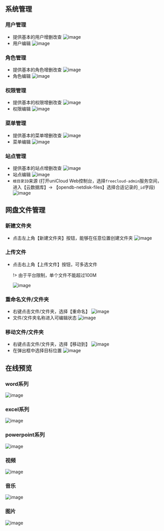 ## 系统管理
### 用户管理
- 提供基本的用户增删改查
  ![image](../../static/image/admin/introduce/system/user-list.png)
- 用户编辑
  ![image](../../static/image/admin/introduce/system/user-edit.png)

### 角色管理
- 提供基本的角色增删改查
  ![image](../../static/image/admin/introduce/system/role-list.png)
- 角色编辑
  ![image](../../static/image/admin/introduce/system/role-edit.png)

### 权限管理
- 提供基本的权限增删改查
  ![image](../../static/image/admin/introduce/system/permission-list.png)
- 权限编辑
  ![image](../../static/image/admin/introduce/system/permission-edit.png)

### 菜单管理
- 提供基本的菜单增删改查
  ![image](../../static/image/admin/introduce/system/menu-list.png)
- 菜单编辑
  ![image](../../static/image/admin/introduce/system/menu-edit.png)

### 站点管理
- 提供基本的站点增删改查
  ![image](../../static/image/admin/introduce/system/site-list.png)
- 站点编辑
  ![image](../../static/image/admin/introduce/system/site-edit.png)
- `根目录ID`来源 (打开uniCloud Web控制台，选择`freecloud-admin`服务空间，进入【云数据库】-> 【opendb-netdisk-files】选择合适记录的`_id`字段)
  ![image](../../static/image/admin/introduce/system/site-root-id.png)
  
## 网盘文件管理
### 新建文件夹
- 点击左上角【新建文件夹】按钮，能够在任意位置创建文件夹
  ![image](../../static/image/admin/introduce/netdisk/create-folder.png)
### 上传文件
- 点击右上角【上传文件】按钮，可多选文件
  
  !> 由于平台限制，单个文件不能超过100M

  ![image](../../static/image/admin/introduce/netdisk/upload-file.png)
### 重命名文件/文件夹
- 右键点击文件/文件夹，选择【重命名】
  ![image](../../static/image/admin/introduce/netdisk/rename-menu.png)
- 文件/文件夹名称进入可编辑状态
  ![image](../../static/image/admin/introduce/netdisk/rename-input.png)
### 移动文件/文件夹
- 右键点击文件/文件夹，选择【移动到】
  ![image](../../static/image/admin/introduce/netdisk/move-menu.png)
- 在弹出框中选择目标位置
  ![image](../../static/image/admin/introduce/netdisk/move-popup.png)

## 在线预览
### word系列
  ![image](../../static/image/admin/introduce/preview/word.png)
### excel系列  
  ![image](../../static/image/admin/introduce/preview/excel.png)
### powerpoint系列  
  ![image](../../static/image/admin/introduce/preview/powerpoint.png)
### 视频
  ![image](../../static/image/admin/introduce/preview/video.png)
### 音乐
  ![image](../../static/image/admin/introduce/preview/music.png)
### 图片
  ![image](../../static/image/admin/introduce/preview/image.png)
